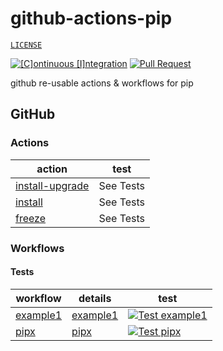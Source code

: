 # github-actions-pip

[`LICENSE`](./LICENSE)

[![[C]ontinuous [I]ntegration](https://github.com/percebus/github-actions-pip/actions/workflows/always.yml/badge.svg)](https://github.com/percebus/github-actions-pip/actions/workflows/always.yml) [![Pull Request](https://github.com/percebus/github-actions-pip/actions/workflows/pull_request.yml/badge.svg?event=pull_request)](https://github.com/percebus/github-actions-pip/actions/workflows/pull_request.yml)

github re-usable actions &amp; workflows for pip

## GitHub

### Actions

| action                                               | test      |
| ---------------------------------------------------- | --------- |
| [install-upgrade](./.github/actions/install-upgrade) | See Tests |
| [install](./.github/actions/install)                 | See Tests |
| [freeze](./.github/actions/freeze)                   | See Tests |

### Workflows

#### Tests

| workflow                                           | details                                | test                                                                                                                                                                                                   |
| -------------------------------------------------- | -------------------------------------- | ------------------------------------------------------------------------------------------------------------------------------------------------------------------------------------------------------ |
| [example1](./.github/workflows/test__example1.yml) | [example1](./assets/examples/example1) | [![Test example1](https://github.com/percebus/github-actions-pip/actions/workflows/test__example1.yml/badge.svg)](https://github.com/percebus/github-actions-pip/actions/workflows/test__example1.yml) |
| [pipx](./.github/workflows/test__pipx.yml)         | [pipx](./assets/examples/pipx)         | [![Test pipx](https://github.com/percebus/github-actions-pip/actions/workflows/test__pipx.yml/badge.svg)](https://github.com/percebus/github-actions-pip/actions/workflows/test__pipx.yml)             |
